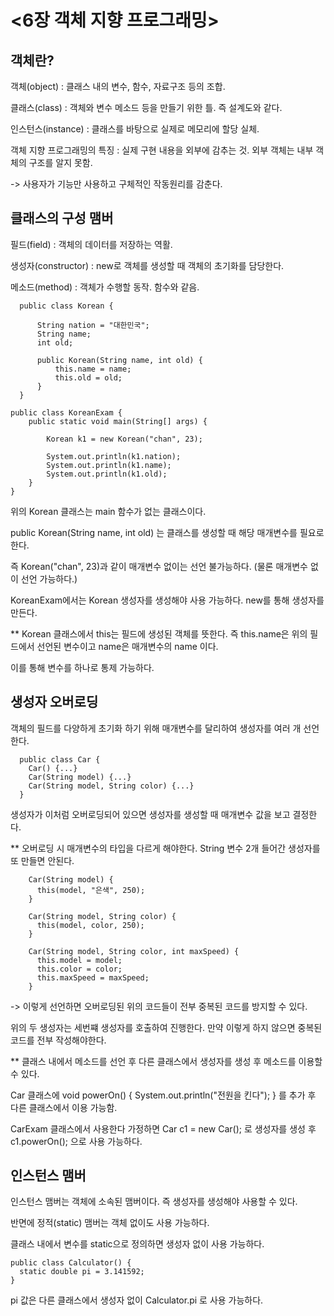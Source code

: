 # <6장 객체 지향 프로그래밍>

## 객체란?

객체(object) : 클래스 내의 변수, 함수, 자료구조 등의 조합.

클래스(class) : 객체와 변수 메소드 등을 만들기 위한 틀. 즉 설계도와 같다.

인스턴스(instance) : 클래스를 바탕으로 실제로 메모리에 할당 실체.

객체 지향 프로그래밍의 특징 : 실제 구현 내용을 외부에 감추는 것. 외부 객체는 내부 객체의 구조를 알지 못함.

-> 사용자가 기능만 사용하고 구체적인 작동원리를 감춘다.

## 클래스의 구성 맴버

필드(field) : 객체의 데이터를 저장하는 역활.

생성자(constructor) : new로 객체를 생성할 때 객체의 초기화를 담당한다.

메소드(method) : 객체가 수행할 동작. 함수와 같음.

```
  public class Korean {
  
      String nation = "대한민국";
      String name;
      int old;
  
      public Korean(String name, int old) {
          this.name = name;
          this.old = old;
      }
  }
```
```
public class KoreanExam {
    public static void main(String[] args) {

        Korean k1 = new Korean("chan", 23);

        System.out.println(k1.nation);
        System.out.println(k1.name);
        System.out.println(k1.old);
    }
}
```

위의 Korean 클래스는 main 함수가 없는 클래스이다.

public Korean(String name, int old) 는 클래스를 생성할 때 해당 매개변수를 필요로 한다. 

즉 Korean("chan", 23)과 같이 매개변수 없이는 선언 불가능하다.
(물론 매개변수 없이 선언 가능하다.)

KoreanExam에서는 Korean 생성자를 생성해야 사용 가능하다. new를 통해 생성자를 만든다.

** Korean 클래스에서 this는 필드에 생성된 객체를 뜻한다. 즉 this.name은 위의 필드에서 선언된 변수이고 name은 매개변수의 name 이다.

이를 통해 변수를 하나로 통제 가능하다.

## 생성자 오버로딩

객체의 필드를 다양하게 초기화 하기 위해 매개변수를 달리하여 생성자를 여러 개 선언한다.

```
  public class Car {
    Car() {...}
    Car(String model) {...}
    Car(String model, String color) {...}
  }
```
생성자가 이처럼 오버로딩되어 있으면 생성자를 생성할 때 매개변수 값을 보고 결정한다.

** 오버로딩 시 매개변수의 타입을 다르게 해야한다. String 변수 2개 들어간 생성자를 또 만들면 안된다.

```
    Car(String model) {
      this(model, "은색", 250);
    }

    Car(String model, String color) {
      this(model, color, 250);
    }

    Car(String model, String color, int maxSpeed) {
      this.model = model;
      this.color = color;
      this.maxSpeed = maxSpeed;
    }
```
-> 이렇게 선언하면 오버로딩된 위의 코드들이 전부 중복된 코드를 방지할 수 있다.

위의 두 생성자는 세번쨰 생성자를 호출하여 진행한다. 만약 이렇게 하지 않으면 중복된 코드를 전부 작성해야한다.

** 클래스 내에서 메소드를 선언 후 다른 클래스에서 생성자를 생성 후 메소드를 이용할 수 있다.

Car 클래스에 void powerOn() { System.out.println("전원을 킨다"); } 를 추가 후 다른 클래스에서 이용 가능함.

CarExam 클래스에서 사용한다 가정하면 Car c1 = new Car(); 로 생성자를 생성 후 c1.powerOn(); 으로 사용 가능하다.


## 인스턴스 맴버

인스턴스 맴버는 객체에 소속된 맴버이다. 즉 생성자를 생성해야 사용할 수 있다.

반면에 정적(static) 맴버는 객체 없이도 사용 가능하다.

클래스 내에서 변수를 static으로 정의하면 생성자 없이 사용 가능하다.

```
public class Calculator() {
  static double pi = 3.141592;
}
```
pi 값은 다른 클래스에서 생성자 없이 Calculator.pi 로 사용 가능하다.



